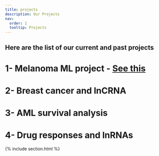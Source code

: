 ```yaml
---
title: projects
description: Our Projects
nav:
  order: 1
  tooltip: Projects
---
```


## Here are the list of our current and past projects  

  
 # 1- Melanoma ML project - [See this](https://fallahi-bioinformatics-lab.github.io/Melanoma-Cancer-marker-prediction/)
 # 2- Breast cancer and lnCRNA
 # 3- AML survival analysis
 # 4- Drug responses and lnRNAs

{% include section.html %}
